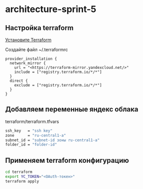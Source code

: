# architecture-sprint-5

## Настройка terraform

[Установите Terraform](https://yandex.cloud/ru/docs/tutorials/infrastructure-management/terraform-quickstart#install-terraform)

Создайте файл ~/.terraformrc

```hcl
provider_installation {
  network_mirror {
    url = "<https://terraform-mirror.yandexcloud.net/>"
    include = ["registry.terraform.io/*/*"]
  }
  direct {
    exclude = ["registry.terraform.io/*/*"]
  }
}
```

## Добавляем переменные яндекс облака

terraform/terraform.tfvars

```bash
ssh_key   = "ssh key"
zone      = "ru-central1-a"
subnet_id = "subnet-id зоны ru-central1-a"
folder_id = "folder-id"
```

## Применяем terraform конфигурацию

```bash
cd terraform
export YC_TOKEN="<OAuth-токен>"
terraform apply
```

